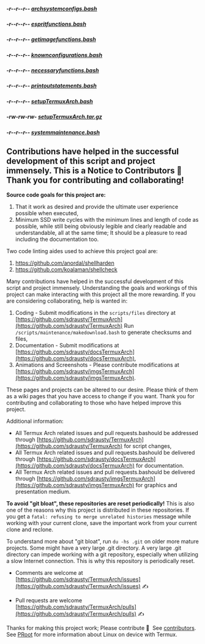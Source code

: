 ##### -r--r--r-- [archsystemconfigs.bash](https://raw.githubusercontent.com/sdrausty/TermuxArch/master/archlinuxconfig.bash)

##### -r--r--r-- [espritfunctions.bash](https://raw.githubusercontent.com/sdrausty/TermuxArch/master/espritfunctions.bash)

##### -r--r--r-- [getimagefunctions.bash](https://raw.githubusercontent.com/sdrausty/TermuxArch/master/getimagefunctions.bash)

##### -r--r--r-- [knownconfigurations.bash](https://raw.githubusercontent.com/sdrausty/TermuxArch/master/knownconfigurations.bash)

##### -r--r--r-- [necessaryfunctions.bash](https://raw.githubusercontent.com/sdrausty/TermuxArch/master/necessaryfunctions.bash)

##### -r--r--r-- [printoutstatements.bash](https://raw.githubusercontent.com/sdrausty/TermuxArch/master/printoutstatements.bash)

##### -r--r--r-- [setupTermuxArch.bash](https://raw.githubusercontent.com/sdrausty/TermuxArch/master/setupTermuxArch.bash)

##### -rw-rw-rw- [setupTermuxArch.tar.gz](https://raw.githubusercontent.com/sdrausty/TermuxArch/master/setupTermuxArch.tar.gz)

##### -r--r--r-- [systemmaintenance.bash](https://raw.githubusercontent.com/sdrausty/TermuxArch/master/maintenanceroutines.bash)

## Contributions have helped in the successful development of this script and project immensely.  This is a Notice to Contributors  📲 __Thank you for contributing and collaborating!__

__Source code goals for this project are:__
1. That it work as desired and provide the ultimate user experience possible when executed,
2. Minimum SSD write cycles with the minimum lines and length of code as possible, while still being obviously legible and clearly readable and understandable, all at the same time;  It should be a pleasure to read including the documentation too.

Two code linting aides used to achieve this project goal are:
1.  https://github.com/anordal/shellharden
2.  https://github.com/koalaman/shellcheck

Many contributions have helped in the successful development of this script and project immensely.  Understanding the goals and workings of this project can make interacting with this project all the more rewarding.  If you are considering collaborating, help is wanted in:
1. Coding - Submit modifications in the `scripts/files` directory at [https://github.com/sdrausty/TermuxArch](https://github.com/sdrausty/TermuxArch) Run `/scripts/maintenance/makedownload.bash` to generate checksums and files,
2. Documentation - Submit modifications at [https://github.com/sdrausty/docsTermuxArch](https://github.com/sdrausty/docsTermuxArch),
3. Animations and Screenshots - Please contribute modifications at [https://github.com/sdrausty/imgsTermuxArch](https://github.com/sdrausty/imgsTermuxArch).

These pages and projects can be altered to our desire. Please think of them as a wiki pages that you have access to change if you want.  Thank you for contributing and collaborating to those who have helped improve this project.

Additional information:
* All Termux Arch related issues and pull requests.bashould be addressed through [https://github.com/sdrausty/TermuxArch](https://github.com/sdrausty/TermuxArch) for script changes,
* All Termux Arch related issues and pull requests.bashould be delivered through [https://github.com/sdrausty/docsTermuxArch](https://github.com/sdrausty/docsTermuxArch) for documentation.
* All Termux Arch related issues and pull requests.bashould be delivered through [https://github.com/sdrausty/imgsTermuxArch](https://github.com/sdrausty/imgsTermuxArch) for graphics and presentation medium.

__To avoid "git bloat", these repositories are reset periodically!__  This is also one of the reasons why this project is distributed in these repositories.  If you get a `fatal: refusing to merge unrelated histories` message while working with your current clone, save the important work from your current clone and reclone.

To understand more about "git bloat", run `du -hs .git` on older more mature projects.  Some might have a very large .git directory.  A very large .git directory can impede working with a git repository, especially when utilizing a slow Internet connection. This is why this repository is periodically reset.

* Comments are welcome at [https://github.com/sdrausty/TermuxArch/issues](https://github.com/sdrausty/TermuxArch/issues) ✍

* Pull requests are welcome [https://github.com/sdrausty/TermuxArch/pulls](https://github.com/sdrausty/TermuxArch/pulls) ✍

Thanks for making this project work; Please contribute 🔆  See [contributors](CONTRIBUTORS.md).  See [PRoot](docs/PRoot) for more information about Linux on device with Termux.
